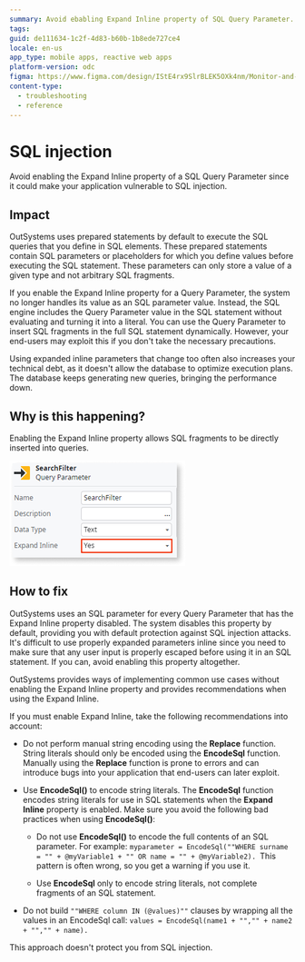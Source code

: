 ```yaml
---
summary: Avoid ebabling Expand Inline property of SQL Query Parameter.
tags:
guid: de111634-1c2f-4d83-b60b-1b8ede727ce4
locale: en-us
app_type: mobile apps, reactive web apps
platform-version: odc
figma: https://www.figma.com/design/IStE4rx9SlrBLEK5OXk4nm/Monitor-and-troubleshoot-apps?node-id=3526-402&node-type=CANVAS&t=gKHyUAkhk05SIbF8-0
content-type:
  - troubleshooting
  - reference
---
```


# SQL injection

Avoid enabling the Expand Inline property of a SQL Query Parameter since it could make your application vulnerable to SQL injection.

## Impact

OutSystems uses prepared statements by default to execute the SQL queries that you define in SQL elements. These prepared statements contain SQL parameters or placeholders for which you define values before executing the SQL statement. These parameters can only store a value of a given type and not arbitrary SQL fragments.

If you enable the Expand Inline property for a Query Parameter, the system no longer handles its value as an SQL parameter value. Instead, the SQL engine includes the Query Parameter value in the SQL statement without evaluating and turning it into a literal. You can use the Query Parameter to insert SQL fragments in the full SQL statement dynamically. However, your end-users may exploit this if you don't take the necessary precautions.

Using expanded inline parameters that change too often also increases your technical debt, as it doesn't allow the database to optimize execution plans. The database keeps generating new queries, bringing the performance down.

## Why is this happening?

Enabling the Expand Inline property allows SQL fragments to be directly inserted into queries.

![Screenshot of the OutSystems platform showing a Query Parameter named SearchFilter with the Expand Inline property set to Yes.](images/odcs-expand-inline.png "Expand Inline Property in Query Parameter")

## How to fix

OutSystems uses an SQL parameter for every Query Parameter that has the Expand Inline property disabled. The system disables this property by default, providing you with default protection against SQL injection attacks. It's difficult to use properly expanded parameters inline since you need to make sure that any user input is properly escaped before using it in an SQL statement. If you can, avoid enabling this property altogether.

OutSystems provides ways of implementing common use cases without enabling the Expand Inline property and provides recommendations when using the Expand Inline.

If you must enable Expand Inline, take the following recommendations into account:

* Do not perform manual string encoding using the **Replace** function. String literals should only be encoded using the **EncodeSql** function. Manually using the **Replace** function is prone to errors and can introduce bugs into your application that end-users can later exploit.

* Use **EncodeSql()** to encode string literals. The **EncodeSql** function encodes string literals for use in SQL statements when the **Expand Inline** property is enabled. Make sure you avoid the following bad practices when using **EncodeSql()**:

    * Do not use **EncodeSql()** to encode the full contents of an SQL parameter. For example: `myparameter = EncodeSql(""WHERE surname = "" + @myVariable1 + "" OR name = "" + @myVariable2).
    `This pattern is often wrong, so you get a warning if you use it.

    * Use **EncodeSql** only to encode string literals, not complete fragments of an SQL statement.

* Do not build `""WHERE column IN (@values)""` clauses by wrapping all the values in an EncodeSql call: `values = EncodeSql(name1 + "","" + name2 + "","" + name).`

This approach doesn't protect you from SQL injection.
